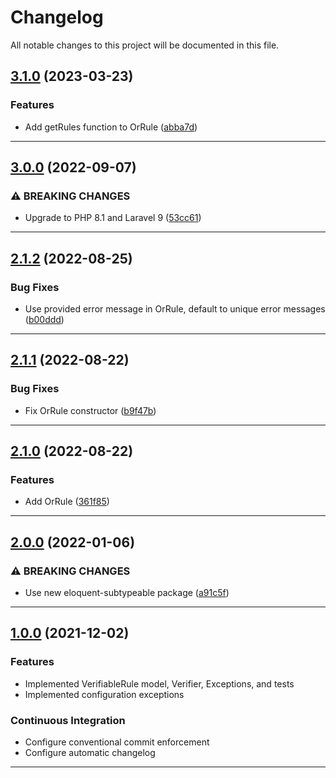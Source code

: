 <!--- BEGIN HEADER -->
# Changelog

All notable changes to this project will be documented in this file.
<!--- END HEADER -->

## [3.1.0](https://github.com/vetmoves/com.moves.php.eloquent.verifiable/compare/3.0.0...3.1.0) (2023-03-23)

### Features

* Add getRules function to OrRule ([abba7d](https://github.com/vetmoves/com.moves.php.eloquent.verifiable/commit/abba7d27900505fdbeffb11788ac085653794206))


---

## [3.0.0](https://github.com/vetmoves/com.moves.php.eloquent.verifiable/compare/2.1.2...3.0.0) (2022-09-07)

### ⚠ BREAKING CHANGES

* Upgrade to PHP 8.1 and Laravel 9 ([53cc61](https://github.com/vetmoves/com.moves.php.eloquent.verifiable/commit/53cc616482472a278bf0b1991786739f9671a203))


---

## [2.1.2](https://github.com/vetmoves/com.moves.php.eloquent.verifiable/compare/2.1.1...2.1.2) (2022-08-25)
### Bug Fixes

* Use provided error message in OrRule, default to unique error messages ([b00ddd](https://github.com/vetmoves/com.moves.php.eloquent.verifiable/commit/b00ddd635b16006e445b8c0bc48b48ede4343f21))


---

## [2.1.1](https://github.com/vetmoves/com.moves.php.eloquent.verifiable/compare/2.1.0...2.1.1) (2022-08-22)
### Bug Fixes

* Fix OrRule constructor ([b9f47b](https://github.com/vetmoves/com.moves.php.eloquent.verifiable/commit/b9f47bcbc385817cec5b2470259bd4e45c8117b4))


---

## [2.1.0](https://github.com/vetmoves/com.moves.php.eloquent.verifiable/compare/2.0.0...2.1.0) (2022-08-22)
### Features

* Add OrRule ([361f85](https://github.com/vetmoves/com.moves.php.eloquent.verifiable/commit/361f856c0c0b1b5cca3a4613f2598168c18de90d))


---

## [2.0.0](https://github.com/vetmoves/com.moves.php.eloquent.verifiable/compare/1.0.0...2.0.0) (2022-01-06)
### ⚠ BREAKING CHANGES

* Use new eloquent-subtypeable package ([a91c5f](https://github.com/vetmoves/com.moves.php.eloquent.verifiable/commit/a91c5fae1926f36ef532e2ce208bbc09565a84da))


---

## [1.0.0](https://github.com/vetmoves/com.moves.php.eloquent.verifiable/compare/0.0.0...1.0.0) (2021-12-02)
### Features
* Implemented VerifiableRule model, Verifier, Exceptions, and tests
* Implemented configuration exceptions

### Continuous Integration

* Configure conventional commit enforcement
* Configure automatic changelog

---
